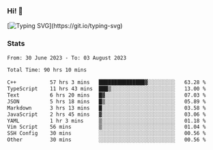 ### Hi!  👋

[![Typing SVG](https://readme-typing-svg.herokuapp.com?font=Fira+Code&pause=1000&width=435&lines=Hello!+I'm+Texiwustion.)](https://git.io/typing-svg)

### Stats

<!--START_SECTION:waka-->

```txt
From: 30 June 2023 - To: 03 August 2023

Total Time: 90 hrs 10 mins

C++           57 hrs 3 mins   ███████████████▓░░░░░░░░░   63.28 %
TypeScript    11 hrs 43 mins  ███▒░░░░░░░░░░░░░░░░░░░░░   13.00 %
Text          6 hrs 20 mins   █▓░░░░░░░░░░░░░░░░░░░░░░░   07.03 %
JSON          5 hrs 18 mins   █▒░░░░░░░░░░░░░░░░░░░░░░░   05.89 %
Markdown      3 hrs 13 mins   █░░░░░░░░░░░░░░░░░░░░░░░░   03.58 %
JavaScript    2 hrs 45 mins   ▓░░░░░░░░░░░░░░░░░░░░░░░░   03.06 %
YAML          1 hr 3 mins     ▒░░░░░░░░░░░░░░░░░░░░░░░░   01.18 %
Vim Script    56 mins         ▒░░░░░░░░░░░░░░░░░░░░░░░░   01.04 %
SSH Config    30 mins         ░░░░░░░░░░░░░░░░░░░░░░░░░   00.56 %
Other         30 mins         ░░░░░░░░░░░░░░░░░░░░░░░░░   00.56 %
```

<!--END_SECTION:waka-->
